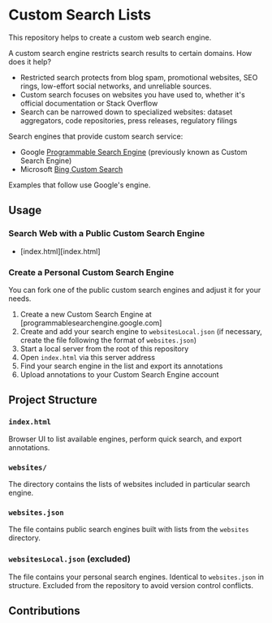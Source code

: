 # Custom Search Lists

This repository helps to create a custom web search engine.

A custom search engine restricts search results to certain domains. How does it help?

* Restricted search protects from blog spam, promotional websites, SEO rings, low-effort social networks, and unreliable sources.
* Custom search focuses on websites you have used to, whether it's official documentation or Stack Overflow
* Search can be narrowed down to specialized websites: dataset aggregators, code repositories, press releases, regulatory filings

Search engines that provide custom search service:

* Google [Programmable Search Engine][1] (previously known as Custom Search Engine)
* Microsoft [Bing Custom Search][2]

Examples that follow use Google's engine.


## Usage

### Search Web with a Public Custom Search Engine

* [index.html][index.html]

### Create a Personal Custom Search Engine

You can fork one of the public custom search engines and adjust it for your needs.

1. Create a new Custom Search Engine at [programmablesearchengine.google.com]
2. Create  and add your search engine to `websitesLocal.json` (if necessary, create the file following the format of `websites.json`)
3. Start a local server from the root of this repository
4. Open `index.html` via this server address
5. Find your search engine in the list and export its annotations
6. Upload annotations to your Custom Search Engine account

## Project Structure

### `index.html`

Browser UI to list available engines, perform quick search, and export annotations.

### `websites/`

The directory contains the lists of websites included in particular search engine.

### `websites.json`

The file contains public search engines built with lists from the `websites` directory.

### `websitesLocal.json` (excluded)

The file contains your personal search engines. Identical to `websites.json` in structure. Excluded from the repository to avoid version control conflicts.


## Contributions



  [1]: https://programmablesearchengine.google.com/
  [2]: https://www.customsearch.ai/
